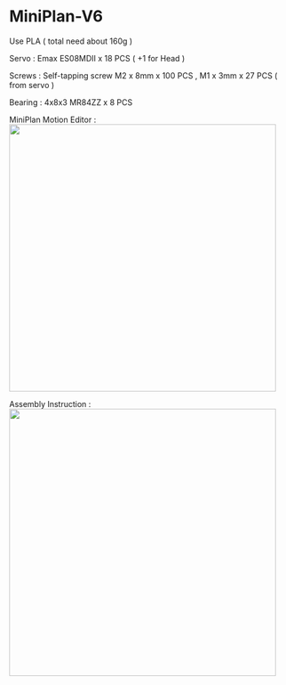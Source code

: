 # MiniPlan-V6

Use PLA ( total need about 160g )

Servo : Emax ES08MDII x 18 PCS ( +1 for Head )

Screws : 
Self-tapping screw M2 x 8mm x 100 PCS , M1 x 3mm x 27 PCS ( from servo )

Bearing : 4x8x3 MR84ZZ x 8 PCS

MiniPlan Motion Editor :
<a href='https://youtu.be/bj2oEcu5rDg'><img width=480 src='http://img.youtube.com/vi/bj2oEcu5rDg/0.jpg'/></a><br>

Assembly Instruction :
<a href='https://youtu.be/ROUPnfiN37E'><img width=480 src='http://img.youtube.com/vi/ROUPnfiN37E/0.jpg'/></a><br>
